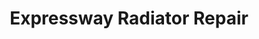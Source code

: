 ---
title: "Expressway Radiator Repair"
url: /kansas-city/expressway-radiator-repair/
shop: car repair
---